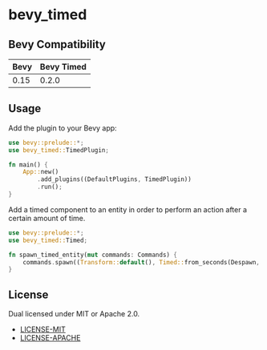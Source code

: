 # bevy_timed

## Bevy Compatibility

| Bevy | Bevy Timed |
| ---- | ---------- |
| 0.15 | 0.2.0      |

## Usage

Add the plugin to your Bevy app:

```rust
use bevy::prelude::*;
use bevy_timed::TimedPlugin;

fn main() {
    App::new()
        .add_plugins((DefaultPlugins, TimedPlugin))
        .run();
}
```

Add a timed component to an entity in order to perform an action after a certain amount of time.

```rust
use bevy::prelude::*;
use bevy_timed::Timed;

fn spawn_timed_entity(mut commands: Commands) {
    commands.spawn((Transform::default(), Timed::from_seconds(Despawn, 0.5)));
}
```

## License

Dual licensed under MIT or Apache 2.0.

- [LICENSE-MIT](http://opensource.org/licenses/MIT)
- [LICENSE-APACHE](http://www.apache.org/licenses/LICENSE-2.0)
